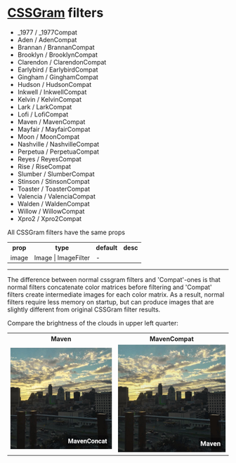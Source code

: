 # [CSSGram](https://github.com/una/cssgram) filters

- _1977 / _1977Compat
- Aden / AdenCompat
- Brannan / BrannanCompat
- Brooklyn / BrooklynCompat
- Clarendon / ClarendonCompat
- Earlybird / EarlybirdCompat
- Gingham / GinghamCompat
- Hudson / HudsonCompat
- Inkwell / InkwellCompat
- Kelvin / KelvinCompat
- Lark / LarkCompat
- Lofi / LofiCompat
- Maven / MavenCompat
- Mayfair / MayfairCompat
- Moon / MoonCompat
- Nashville / NashvilleCompat
- Perpetua / PerpetuaCompat
- Reyes / ReyesCompat
- Rise / RiseCompat
- Slumber / SlumberCompat
- Stinson / StinsonCompat
- Toaster / ToasterCompat
- Valencia / ValenciaCompat
- Walden / WaldenCompat
- Willow / WillowCompat
- Xpro2 / Xpro2Compat

All CSSGram filters have the same props

<table>
  <tr>
    <th>prop</th>
    <th>type</th>
    <th>default</th>
    <th>desc</th>
  </tr>
  <tr>
    <td>image</td>
    <td>Image | ImageFilter</td>
    <td>-</td>
    <td></td>
  </tr>
</table>

***

The difference between normal cssgram filters and 'Compat'-ones is that normal filters concatenate color matrices before filtering and 'Compat' filters create intermediate images for each color matrix. As a result, normal filters require less memory on startup, but can produce images that are slightly different from original CSSGram filter results.

Compare the brightness of the clouds in upper left quarter:
<table>
  <tr>
    <th>Maven</th>
    <th>MavenCompat</th>
  </tr>
  <tr>
    <td><img src="../img/maven.jpg" width="300"/></td>
    <td><img src="../img/maven_compat.jpg" width="300"/></td>
  </tr>
</table>